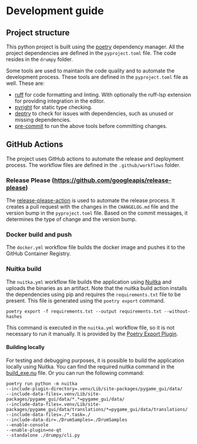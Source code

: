# Development guide

## Project structure

This python project is built using the [poetry](https://python-poetry.org/) dependency manager.
All the project dependencies are defined in the `pyproject.toml` file. The code resides in the `drumpy` folder.

Some tools are used to maintain the code quality and to automate the development process. These tools are defined in the `pyproject.toml` file as well.
These are:
- [ruff](https://docs.astral.sh/ruff/) for code formatting and linting. With optionally the ruff-lsp extension for providing integration in the editor.
- [pyright](https://github.com/microsoft/pyright) for static type checking.
- [deptry](https://deptry.com/) to check for issues with dependencies, such as unused or missing dependencies.
- [pre-commit](https://pre-commit.com/) to run the above tools before committing changes.

## GitHub Actions

The project uses GitHub actions to automate the release and deployment process. The workflow files are defined in the `.github/workflows` folder.

### Release Please (https://github.com/googleapis/release-please)

The [release-please-action](https://github.com/marketplace/actions/release-please-action) is used to automate the release process. It creates a pull request with the changes in the `CHANGELOG.md` file and the version bump in the `pyproject.toml` file.
Based on the commit messages, it determines the type of change and the version bump.

### Docker build and push

The `docker.yml` workflow file builds the docker image and pushes it to the GitHub Container Registry.

### Nuitka build

The `nuitka.yml` workflow file builds the application using [Nuitka](https://nuitka.net/) and uploads the binaries as an artifact.
Note that the nuitka build action installs the dependencies using pip and requires the `requirements.txt` file to be present.
This file is generated using the `poetry export` command.
```shell
poetry export -f requirements.txt --output requirements.txt --without-hashes 
```
This command is executed in the `nuitka.yml` workflow file, so it is not necessary to run it manually.
It is provided by the [Poetry Export Plugin](https://github.com/python-poetry/poetry-plugin-export).


#### Building locally

For testing and debugging purposes, it is possible to build the application locally using Nuitka.
You can find the required nuitka command in the [build_exe.nu](build_exe.nu) file. Or you can run the following command:
```shell
poetry run python -m nuitka
--include-plugin-directory=.venv/Lib/site-packages/pygame_gui/data/
--include-data-files=.venv/Lib/site-packages/pygame_gui/data/*.*=pygame_gui/data/
--include-data-files=.venv/Lib/site-packages/pygame_gui/data/translations/*=pygame_gui/data/translations/
--include-data-files=./*.task=./
--include-data-dir=./DrumSamples=./DrumSamples
--enable-console
--enable-plugin=no-qt
--standalone ./drumpy/cli.py
```
